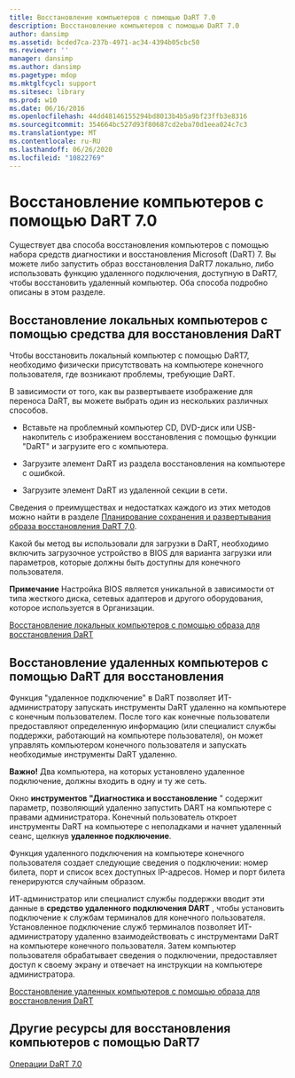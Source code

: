 ```yaml
---
title: Восстановление компьютеров с помощью DaRT 7.0
description: Восстановление компьютеров с помощью DaRT 7.0
author: dansimp
ms.assetid: bcded7ca-237b-4971-ac34-4394b05cbc50
ms.reviewer: ''
manager: dansimp
ms.author: dansimp
ms.pagetype: mdop
ms.mktglfcycl: support
ms.sitesec: library
ms.prod: w10
ms.date: 06/16/2016
ms.openlocfilehash: 44dd48146155294bd8013b4b5a9bf23ffb3e8316
ms.sourcegitcommit: 354664bc527d93f80687cd2eba70d1eea024c7c3
ms.translationtype: MT
ms.contentlocale: ru-RU
ms.lasthandoff: 06/26/2020
ms.locfileid: "10822769"
---
```

# Восстановление компьютеров с помощью DaRT 7.0


Существует два способа восстановления компьютеров с помощью набора средств диагностики и восстановления Microsoft (DaRT) 7. Вы можете либо запустить образ восстановления DaRT7 локально, либо использовать функцию удаленного подключения, доступную в DaRT7, чтобы восстановить удаленный компьютер. Оба способа подробно описаны в этом разделе.

## Восстановление локальных компьютеров с помощью средства для восстановления DaRT


Чтобы восстановить локальный компьютер с помощью DaRT7, необходимо физически присутствовать на компьютере конечного пользователя, где возникают проблемы, требующие DaRT.

В зависимости от того, как вы развертываете изображение для переноса DaRT, вы можете выбрать один из нескольких различных способов.

-   Вставьте на проблемный компьютер CD, DVD-диск или USB-накопитель с изображением восстановления с помощью функции "DaRT" и загрузите его с компьютера.

-   Загрузите элемент DaRT из раздела восстановления на компьютере с ошибкой.

-   Загрузите элемент DaRT из удаленной секции в сети.

Сведения о преимуществах и недостатках каждого из этих методов можно найти в разделе [Планирование сохранения и развертывания образа восстановления DaRT 7,0](planning-how-to-save-and-deploy-the-dart-70-recovery-image.md).

Какой бы метод вы использовали для загрузки в DaRT, необходимо включить загрузочное устройство в BIOS для варианта загрузки или параметров, которые должны быть доступны для конечного пользователя.

**Примечание**  Настройка BIOS является уникальной в зависимости от типа жесткого диска, сетевых адаптеров и другого оборудования, которое используется в Организации.

 

[Восстановление локальных компьютеров с помощью образа для восстановления DaRT](how-to-recover-local-computers-using-the-dart-recovery-image-dart-7.md)

## Восстановление удаленных компьютеров с помощью DaRT для восстановления


Функция "удаленное подключение" в DaRT позволяет ИТ-администратору запускать инструменты DaRT удаленно на компьютере с конечным пользователем. После того как конечные пользователи предоставляют определенную информацию (или специалист службы поддержки, работающий на компьютере пользователя), он может управлять компьютером конечного пользователя и запускать необходимые инструменты DaRT удаленно.

**Важно!**  Два компьютера, на которых установлено удаленное подключение, должны входить в одну и ту же сеть.

 

Окно **инструментов "Диагностика и восстановление** " содержит параметр, позволяющий удаленно запустить DART на компьютере с правами администратора. Конечный пользователь откроет инструменты DaRT на компьютере с неполадками и начнет удаленный сеанс, щелкнув **удаленное подключение**.

Функция удаленного подключения на компьютере конечного пользователя создает следующие сведения о подключении: номер билета, порт и список всех доступных IP-адресов. Номер и порт билета генерируются случайным образом.

ИТ-администратор или специалист службы поддержки вводит эти данные в **средство удаленного подключения DART** , чтобы установить подключение к службам терминалов для конечного пользователя. Установленное подключение служб терминалов позволяет ИТ-администратору удаленно взаимодействовать с инструментами DaRT на компьютере конечного пользователя. Затем компьютер пользователя обрабатывает сведения о подключении, предоставляет доступ к своему экрану и отвечает на инструкции на компьютере администратора.

[Восстановление удаленных компьютеров с помощью образа для восстановления DaRT](how-to-recover-remote-computers-using-the-dart-recovery-image-dart-7.md)

## Другие ресурсы для восстановления компьютеров с помощью DaRT7


[Операции DaRT 7.0](operations-for-dart-70-new-ia.md)

 

 





